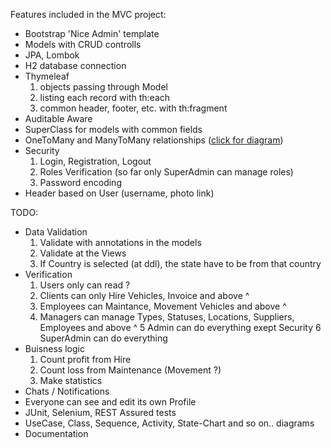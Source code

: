 Features included in the MVC project:
  - Bootstrap 'Nice Admin' template
  - Models with CRUD controlls
  - JPA, Lombok
  - H2 database connection
  - Thymeleaf
    1. objects passing through Model
    2. listing each record with th:each
    3. common header, footer, etc. with th:fragment
  - Auditable Aware
  - SuperClass for models with common fields
  - OneToMany and ManyToMany relationships ([click for diagram](https://github.com/Petar-I-Ivanov/rent-a-car/blob/main/diagrams/ERDiagram.jpg))
  - Security
    1. Login, Registration, Logout
    2. Roles Verification (so far only SuperAdmin can manage roles)
    3. Password encoding
  - Header based on User (username, photo link)

TODO:
  - Data Validation
	  1. Validate with annotations in the models
	  2. Validate at the Views
	  3. If Country is selected (at ddl), the state have to be from that country
  - Verification
	  1. Users only can read ?
	  2. Clients can only Hire Vehicles, Invoice and above ^
	  3. Employees can Maintance, Movement Vehicles and above ^
	  4. Managers can manage Types, Statuses, Locations, Suppliers, Employees and above ^
	  5 Admin can do everything exept Security
	  6 SuperAdmin can do everything
  - Buisness logic
	  1. Count profit from Hire
	  2. Count loss from Maintenance (Movement ?)
	  3. Make statistics
  - Chats / Notifications
  - Everyone can see and edit its own Profile
  - JUnit, Selenium, REST Assured tests
  - UseCase, Class, Sequence, Activity, State-Chart and so on.. diagrams
  - Documentation
